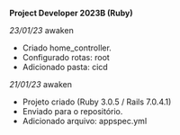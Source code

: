 **Project Developer 2023B (Ruby)**

<em>23/01/23</em> awaken
- Criado home_controller.
- Configurado rotas: root
- Adicionado pasta: cicd

<em>21/01/23</em> awaken
- Projeto criado (Ruby 3.0.5 / Rails 7.0.4.1)
- Enviado para o repositório.
- Adicionado arquivo: appspec.yml
